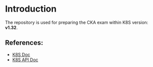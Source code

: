 # Introduction
The repository is used for preparing the CKA exam within K8S version: **v1.32**.

## References:
- [K8S Doc](https://kubernetes.io/docs/concepts/) 
- [K8S API Doc](https://kubernetes.io/docs/reference/generated/kubernetes-api/v1.32/)
